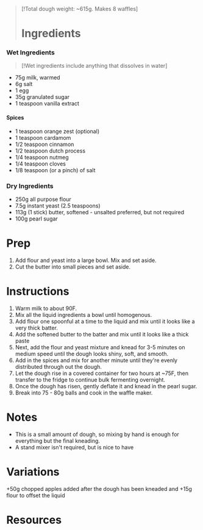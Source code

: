 > [!Total dough weight: ~615g. Makes 8 waffles]
> # Ingredients

### Wet Ingredients

> [!Wet ingredients include anything that dissolves in water] 

- 75g milk, warmed
- 6g salt
- 1 egg
- 35g granulated sugar
- 1 teaspoon vanilla extract
#### Spices
- 1 teaspoon orange zest (optional)
- 1 teaspoon cardamom
- 1/2 teaspoon cinnamon
- 1/2 teaspoon dutch process
- 1/4 teaspoon nutmeg
- 1/4 teaspoon cloves
- 1/8 teaspoon (or a pinch) of salt

### Dry Ingredients
- 250g all purpose flour
- 7.5g instant yeast (2.5 teaspoons)
- 113g (1 stick) butter, softened - unsalted preferred, but not required
- 100g pearl sugar

# Prep
1. Add flour and yeast into a large bowl. Mix and set aside.
2. Cut the butter into small pieces and set aside.
# Instructions
1. Warm milk to about 90F.
2. Mix all the liquid ingredients a bowl until homogenous.
3. Add flour one spoonful at a time to the liquid and mix until it looks like a very thick batter.
4. Add the softened butter to the batter and mix until it looks like a thick paste
5. Next, add the flour and yeast mixture and knead for 3-5 minutes on medium speed until the dough looks shiny, soft, and smooth.
6. Add in the spices and mix for another minute until they're evenly distributed through out the dough.
7. Let the dough rise in a covered container for two hours at ~75F, then transfer to the fridge to continue bulk fermenting overnight. 
8. Once the dough has risen, gently deflate it and knead in the pearl sugar. 
9. Break into 75 - 80g balls and cook in the waffle maker.

# Notes

- This is a small amount of dough, so mixing by hand is enough for everything but the final kneading.
- A stand mixer isn't required, but is nice to have

# Variations
+50g chopped apples added after the dough has been kneaded and +15g flour to offset the liquid
# Resources

